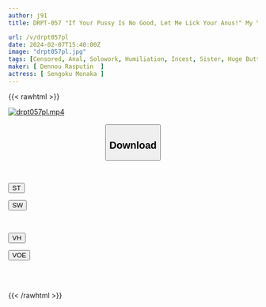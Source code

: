 ```yaml
---
author: j91
title: DRPT-057 "If Your Pussy Is No Good, Let Me Lick Your Anus!" My Younger Brother, Who Is So Worried About The Woman's Body That He Can't Concentrate On Studying For His Entrance Exam, Begs Him To Kneel On The Ground! Monaka Sengoku, A Gentle Older Sister Who Wakes Up As An Anal Bitch After Having Her Asshole Sneeze Every Day

url: /v/drpt057pl
date: 2024-02-07T15:40:00Z
image: "drpt057pl.jpg"
tags: [Censored, Anal, Solowork, Humiliation, Incest, Sister, Huge Butt	]
maker: [ Dennou Rasputin  ]
actress: [ Sengoku Monaka ]
---
```



{{< rawhtml >}}

<div class="video" data-videoid="MzRA6Y8QMehmxg8">
    <a href="javascript:;">
        <img src="/v/drpt057pl/drpt057pl.jpg" width="WIDTH" height="HEIGHT" alt="drpt057pl.mp4" loading="lazy">
    </a>
</div>

<script type="text/javascript" src="https://j91.asia/asset/on-demand-st.js"></script>

<br>
  <link rel="stylesheet" href="https://j91.asia/asset/bs5.css">
  
  <center>
  <button class="btn btn-primary" type="button" data-bs-toggle="collapse" data-bs-target=".multi-collapse" aria-expanded="false" aria-controls="multiCollapseExample1 multiCollapseExample2"><h2>Download</h2></button></center>
</p>
<div class="row">
  <div class="col">
    <div class="collapse multi-collapse" id="multiCollapseExample1">
      <div class="card card-body">
	      	      <br>
<div class="buttons">  
<p><a href="https://streamtape.to/v/MzRA6Y8QMehmxg8" target="_blank"><button class="btn-hover color-3"><i class="fa fa-download"></i> ST</button></a></p>
<p><a href="https://cdnwish.com/40bkyrnfpgcx" target="_blank"><button class="btn-hover color-2"><i class="fa fa-download"></i> SW</button></a></p></div>
    </div>
  </div>
</div>
  <div class="col">
    <div class="collapse multi-collapse" id="multiCollapseExample2">
      <div class="card card-body">
	      <br>
<div class="buttons">
<p><a href="https://vidhidepro.com/f/b75kr7azxacv" target="_blank"><button class="btn-hover color-9"><i class="fa fa-download"></i> VH</button></a></p>
<p><a href="https://voe.sx/z1rpk6gcrieg"><button class="btn-hover color-8"><i class="fa fa-download"></i> VOE</button></a></p></div>
<br><br>
      </div>
    </div>
  </div>
</div>

{{< /rawhtml >}}